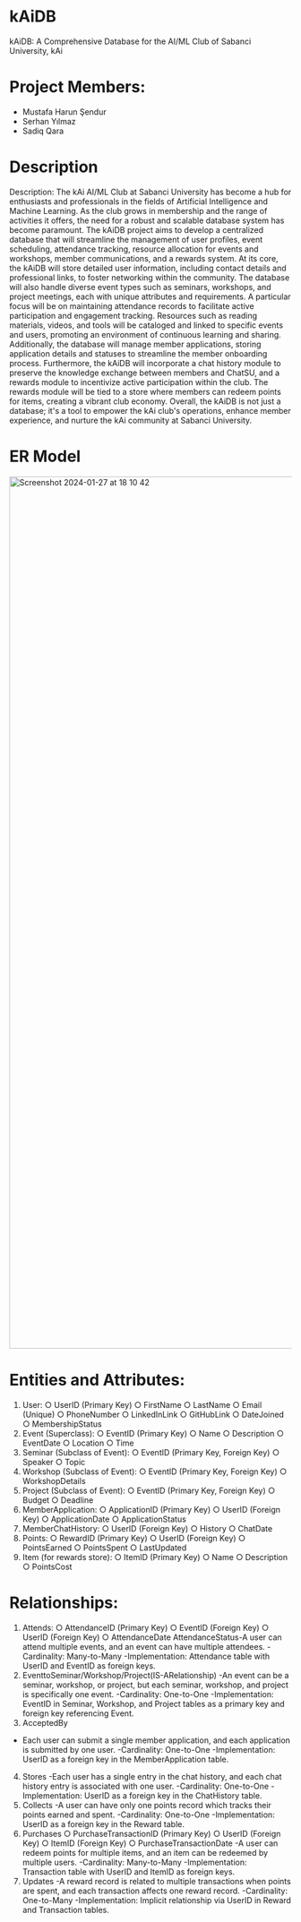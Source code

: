 # kAiDB
kAiDB: A Comprehensive Database for the AI/ML Club of Sabanci University, kAi

# Project Members:
- Mustafa Harun Şendur 
- Serhan Yılmaz 
- Sadiq Qara 

# Description

Description:
The kAi AI/ML Club at Sabanci University has become a hub for enthusiasts and professionals in the fields of Artificial Intelligence and Machine Learning. As the club grows in membership and the range of activities it offers, the need for a robust and scalable database system has become paramount. The kAiDB project aims to develop a centralized database that will streamline the management of user profiles, event scheduling, attendance tracking, resource allocation for events and workshops, member communications, and a rewards system.
At its core, the kAiDB will store detailed user information, including contact details and professional links, to foster networking within the community. The database will also handle diverse event types such as seminars, workshops, and project meetings, each with unique attributes and requirements. A particular focus will be on maintaining attendance records to facilitate active participation and engagement tracking.
Resources such as reading materials, videos, and tools will be cataloged and linked to specific events and users, promoting an environment of continuous learning and sharing. Additionally, the database will manage member applications, storing application details and statuses to streamline the member onboarding process.
Furthermore, the kAiDB will incorporate a chat history module to preserve the knowledge exchange between members and ChatSU, and a rewards module to incentivize active participation within the club. The rewards module will be tied to a store where members can redeem points for items, creating a vibrant club economy.
Overall, the kAiDB is not just a database; it's a tool to empower the kAi club's operations, enhance member experience, and nurture the kAi community at Sabanci University.

# ER Model

<img width="1558" alt="Screenshot 2024-01-27 at 18 10 42" src="https://github.com/mhsendur/kAiDB/assets/120842010/91bbc22f-e4e3-4ba3-a69f-fdbca908ba66">

# Entities and Attributes:
1. User:
○ UserID (Primary Key)
○ FirstName
○ LastName
○ Email (Unique)
○ PhoneNumber
○ LinkedInLink
○ GitHubLink
○ DateJoined
○ MembershipStatus
  2. Event (Superclass):
○ EventID (Primary Key)
○ Name
○ Description
○ EventDate
○ Location
○ Time
3. Seminar (Subclass of Event):
○ EventID (Primary Key, Foreign Key)
○ Speaker
○ Topic
4. Workshop (Subclass of Event):
○ EventID (Primary Key, Foreign Key) ○ WorkshopDetails
5. Project (Subclass of Event):
○ EventID (Primary Key, Foreign Key)
○ Budget
○ Deadline
6. MemberApplication:
○ ApplicationID (Primary Key)
○ UserID (Foreign Key)
○ ApplicationDate
○ ApplicationStatus
7. MemberChatHistory:
○ UserID (Foreign Key)
○ History
○ ChatDate
 8. Points:
○ RewardID (Primary Key)
○ UserID (Foreign Key)
○ PointsEarned
○ PointsSpent
○ LastUpdated
9. Item (for rewards store):
○ ItemID (Primary Key)
○ Name
○ Description
○ PointsCost

# Relationships:
1. Attends:
○ AttendanceID (Primary Key)
○ EventID (Foreign Key)
○ UserID (Foreign Key)
○ AttendanceDate
AttendanceStatus-A user can attend multiple events, and an event can have multiple attendees.
-Cardinality: Many-to-Many
-Implementation: Attendance table with UserID and EventID as foreign keys.
2. EventtoSeminar/Workshop/Project(IS-ARelationship)
-An event can be a seminar, workshop, or project, but each seminar, workshop, and project is specifically one event.
-Cardinality: One-to-One
-Implementation: EventID in Seminar, Workshop, and Project tables as a primary key and foreign key referencing Event.
 3. AcceptedBy
- Each user can submit a single member application, and each application is submitted by one user.
-Cardinality: One-to-One
-Implementation: UserID as a foreign key in the MemberApplication table.
4. Stores
-Each user has a single entry in the chat history, and each chat history entry is associated with one user.
-Cardinality: One-to-One
-Implementation: UserID as a foreign key in the ChatHistory table.
5. Collects
-A user can have only one points record which tracks their points earned and spent.
-Cardinality: One-to-One
-Implementation: UserID as a foreign key in the Reward table.
6. Purchases
○ PurchaseTransactionID (Primary Key)
○ UserID (Foreign Key)
○ ItemID (Foreign Key)
○ PurchaseTransactionDate
-A user can redeem points for multiple items, and an item can be redeemed by multiple users.
-Cardinality: Many-to-Many
-Implementation: Transaction table with UserID and ItemID as foreign keys.
7. Updates
-A reward record is related to multiple transactions when points are spent, and each transaction affects one reward record.
-Cardinality: One-to-Many
-Implementation: Implicit relationship via UserID in Reward and Transaction tables.
